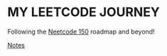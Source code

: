 # MY LEETCODE JOURNEY

Following the [Neetcode 150](https://neetcode.io/roadmap) roadmap and beyond!

[Notes](https://docs.google.com/spreadsheets/d/1tmjWi5OHcsc5QP-KUKkPqlwC8JZOLGWzexX0m1T9n6U/edit?usp=sharing)
